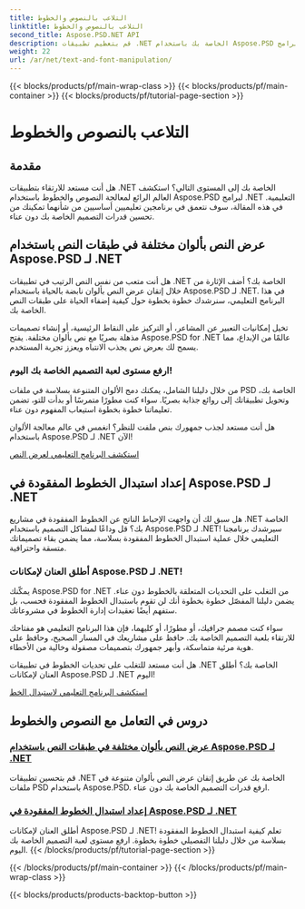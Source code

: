 ```yaml
---
title: التلاعب بالنصوص والخطوط
linktitle: التلاعب بالنصوص والخطوط
second_title: Aspose.PSD.NET API
description: قم بتعظيم تطبيقات .NET الخاصة بك باستخدام Aspose.PSD لبرامج .NET التعليمية! تعلم كيفية عرض النص بألوان نابضة بالحياة واستبدال الخطوط المفقودة بسلاسة.
weight: 22
url: /ar/net/text-and-font-manipulation/
---
```


{{< blocks/products/pf/main-wrap-class >}}
{{< blocks/products/pf/main-container >}}
{{< blocks/products/pf/tutorial-page-section >}}

# التلاعب بالنصوص والخطوط


## مقدمة

هل أنت مستعد للارتقاء بتطبيقات .NET الخاصة بك إلى المستوى التالي؟ استكشف العالم الرائع لمعالجة النصوص والخطوط باستخدام Aspose.PSD لبرامج .NET التعليمية. في هذه المقالة، سوف نتعمق في برنامجين تعليميين أساسيين من شأنهما تمكينك من تحسين قدرات التصميم الخاصة بك دون عناء.

## عرض النص بألوان مختلفة في طبقات النص باستخدام Aspose.PSD لـ .NET

هل أنت متعب من نفس النص الرتيب في تطبيقات .NET الخاصة بك؟ أضف الإثارة من خلال إتقان عرض النص بألوان نابضة بالحياة باستخدام Aspose.PSD لـ .NET. في هذا البرنامج التعليمي، سنرشدك خطوة بخطوة حول كيفية إضفاء الحياة على طبقات النص الخاصة بك.

تخيل إمكانيات التعبير عن المشاعر، أو التركيز على النقاط الرئيسية، أو إنشاء تصميمات مذهلة بصريًا مع نص بألوان مختلفة. يفتح Aspose.PSD for .NET عالمًا من الإبداع، مما يسمح لك بعرض نص يجذب الانتباه ويعزز تجربة المستخدم.

### ارفع مستوى لعبة التصميم الخاصة بك اليوم!

من خلال دليلنا الشامل، يمكنك دمج الألوان المتنوعة بسلاسة في ملفات PSD الخاصة بك، وتحويل تطبيقاتك إلى روائع جذابة بصريًا. سواء كنت مطورًا متمرسًا أو بدأت للتو، تضمن تعليماتنا خطوة بخطوة استيعاب المفهوم دون عناء.

هل أنت مستعد لجذب جمهورك بنص ملفت للنظر؟ انغمس في عالم معالجة الألوان باستخدام Aspose.PSD لـ .NET الآن!

[استكشف البرنامج التعليمي لعرض النص](./render-text-different-colors/)

## إعداد استبدال الخطوط المفقودة في Aspose.PSD لـ .NET

هل سبق لك أن واجهت الإحباط الناتج عن الخطوط المفقودة في مشاريع .NET الخاصة بك؟ قل وداعًا لمشاكل التصميم باستخدام Aspose.PSD لـ .NET! سيرشدك برنامجنا التعليمي خلال عملية استبدال الخطوط المفقودة بسلاسة، مما يضمن بقاء تصميماتك متسقة واحترافية.

### أطلق العنان لإمكانات Aspose.PSD لـ .NET!

يمكّنك Aspose.PSD for .NET من التغلب على التحديات المتعلقة بالخطوط دون عناء. يضمن دليلنا المفصّل خطوة بخطوة أنك لن تقوم باستبدال الخطوط المفقودة فحسب، بل ستفهم أيضًا تعقيدات إدارة الخطوط في مشروعاتك.

سواء كنت مصمم جرافيك، أو مطورًا، أو كليهما، فإن هذا البرنامج التعليمي هو مفتاحك للارتقاء بلعبة التصميم الخاصة بك. حافظ على مشاريعك في المسار الصحيح، وحافظ على هوية مرئية متماسكة، وأبهر جمهورك بتصميمات مصقولة وخالية من الأخطاء.

هل أنت مستعد للتغلب على تحديات الخطوط في تطبيقات .NET الخاصة بك؟ أطلق العنان لإمكانات Aspose.PSD لـ .NET اليوم!

[استكشف البرنامج التعليمي لاستبدال الخط](./replace-missing-fonts/)

## دروس في التعامل مع النصوص والخطوط
### [عرض النص بألوان مختلفة في طبقات النص باستخدام Aspose.PSD لـ .NET](./render-text-different-colors/)
قم بتحسين تطبيقات .NET الخاصة بك عن طريق إتقان عرض النص بألوان متنوعة في ملفات PSD باستخدام Aspose.PSD. ارفع قدرات التصميم الخاصة بك دون عناء.
### [إعداد استبدال الخطوط المفقودة في Aspose.PSD لـ .NET](./replace-missing-fonts/)
أطلق العنان لإمكانات Aspose.PSD لـ .NET! تعلم كيفية استبدال الخطوط المفقودة بسلاسة من خلال دليلنا التفصيلي خطوة بخطوة. ارفع مستوى لعبة التصميم الخاصة بك اليوم.
{{< /blocks/products/pf/tutorial-page-section >}}

{{< /blocks/products/pf/main-container >}}
{{< /blocks/products/pf/main-wrap-class >}}

{{< blocks/products/products-backtop-button >}}
